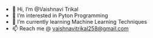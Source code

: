 - 👋 Hi, I’m @Vaishnavi Trikal 
- 👀 I’m interested in Pyton Programming 
- 🌱 I’m currently learning Machine Learning Techniques 
- 📫 Reach me @ vaishnavitrikal258@gmail.com 

<!---
vaishnavi-trikal25/vaishnavi-trikal25 is a ✨ special ✨ repository because its `README.md` (this file) appears on your GitHub profile.
You can click the Preview link to take a look at your changes.
--->
